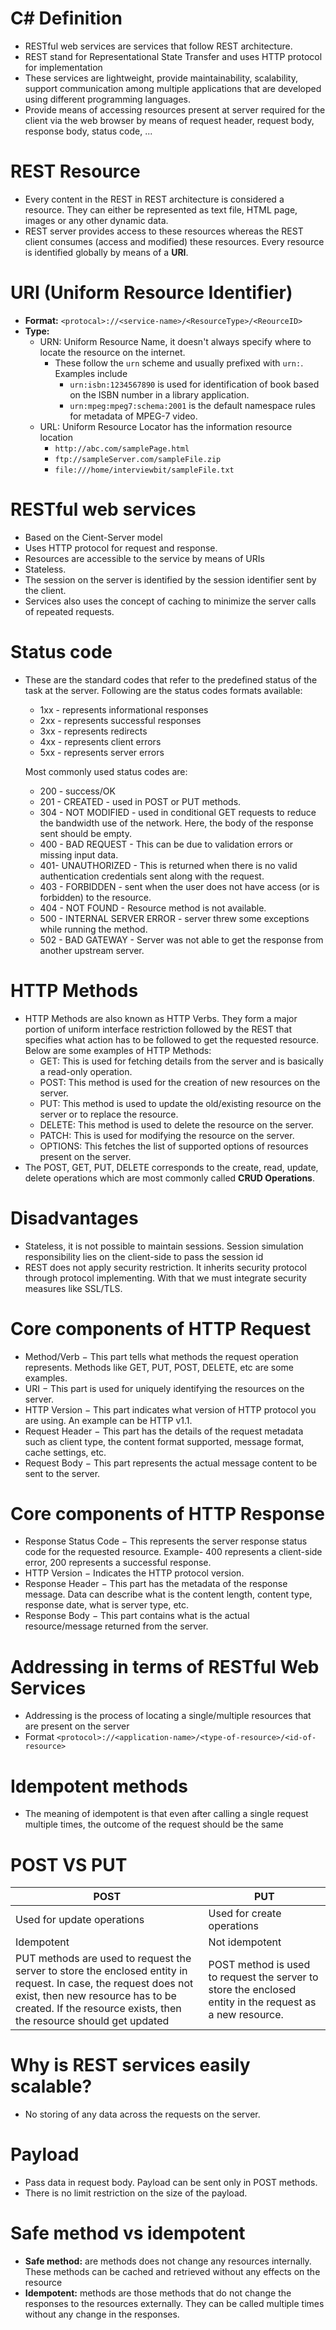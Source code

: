 # C# Definition
- RESTful web services are services that follow REST architecture.
- REST stand for Representational State Transfer and uses HTTP protocol for implementation
- These services are lightweight, provide maintainability, scalability, support communication among multiple applications that are developed using different programming languages.
- Provide means of accessing resources present at server required for the client via the web browser by means of request header, request body, response body, status code, ...
# REST Resource
- Every content in the REST in REST architecture is considered a resource.  They can either be represented as text file, HTML page, images or any other dynamic data.
- REST server provides access to these resources whereas the REST client consumes (access and modified) these resources. Every resource is identified globally by means of a **URI**.
# URI (Uniform Resource Identifier)
- **Format:** `<protocal>://<service-name>/<ResourceType>/<ReourceID>`
- **Type:**
	- URN: Uniform Resource Name, it doesn't always specify where to locate the resource on the internet.
		- These follow the `urn` scheme and usually prefixed with `urn:`. Examples include
		    -  `urn:isbn:1234567890` is used for identification of book based on the ISBN number in a library application.
		    -  `urn:mpeg:mpeg7:schema:2001` is the default namespace rules for metadata of MPEG-7 video.
	- URL: Uniform Resource Locator has the information resource location
		-  `http://abc.com/samplePage.html`
		-  `ftp://sampleServer.com/sampleFile.zip`
		-  `file:///home/interviewbit/sampleFile.txt`
# RESTful web services
- Based on the Cient-Server model
- Uses HTTP protocol for request and response.
- Resources are accessible to the service by means of URIs
- Stateless.
- The session on the server is identified by the session identifier sent by the client.
- Services also uses the concept of caching to minimize the server calls of repeated requests.
# Status code
- These are the standard codes that refer to the predefined status of the task at the server. Following are the status codes formats available:
	-   1xx - represents informational responses
	-   2xx - represents successful responses
	-   3xx - represents redirects
	-   4xx - represents client errors
	-   5xx - represents server errors
	
	Most commonly used status codes are:
	
	-   200 - success/OK
	-   201 - CREATED - used in POST or PUT methods.
	-   304 - NOT MODIFIED - used in conditional GET requests to reduce the bandwidth use of the network. Here, the body of the response sent should be empty.
	-   400 - BAD REQUEST - This can be due to validation errors or missing input data.
	-   401- UNAUTHORIZED - This is returned when there is no valid authentication credentials sent along with the request.
	-   403 - FORBIDDEN - sent when the user does not have access (or is forbidden) to the resource.
	-   404 - NOT FOUND - Resource method is not available.
	-   500 - INTERNAL SERVER ERROR - server threw some exceptions while running the method.
	-   502 - BAD GATEWAY - Server was not able to get the response from another upstream server.

# HTTP Methods
- HTTP Methods are also known as HTTP Verbs. They form a major portion of uniform interface restriction followed by the REST that specifies what action has to be followed to get the requested resource. Below are some examples of HTTP Methods:
	-   GET: This is used for fetching details from the server and is basically a read-only operation.
	-   POST: This method is used for the creation of new resources on the server.
	-   PUT: This method is used to update the old/existing resource on the server or to replace the resource.
	-   DELETE: This method is used to delete the resource on the server.
	-   PATCH: This is used for modifying the resource on the server.
	-   OPTIONS: This fetches the list of supported options of resources present on the server.
- The POST, GET, PUT, DELETE corresponds to the create, read, update, delete operations which are most commonly called **CRUD Operations**.
# Disadvantages
- Stateless, it is not possible to maintain sessions. Session simulation responsibility lies on the client-side to pass the session id
- REST does not apply security restriction. It inherits security protocol through protocol implementing. With that we must integrate security measures like SSL/TLS.
# Core components of HTTP Request
-   Method/Verb − This part tells what methods the request operation represents. Methods like GET, PUT, POST, DELETE, etc are some examples.
-   URI − This part is used for uniquely identifying the resources on the server.
-   HTTP Version − This part indicates what version of HTTP protocol you are using. An example can be HTTP v1.1.
-   Request Header − This part has the details of the request metadata such as client type, the content format supported, message format, cache settings, etc.
-   Request Body − This part represents the actual message content to be sent to the server.
# Core components of HTTP Response
-   Response Status Code − This represents the server response status code for the requested resource. Example- 400 represents a client-side error, 200 represents a successful response.
-   HTTP Version − Indicates the HTTP protocol version.
-   Response Header − This part has the metadata of the response message. Data can describe what is the content length, content type, response date, what is server type, etc.
-   Response Body − This part contains what is the actual resource/message returned from the server.
# Addressing in terms of RESTful Web Services
- Addressing is the process of locating a single/multiple resources that are present on the server
- Format `<protocol>://<application-name>/<type-of-resource>/<id-of-resource>`
# Idempotent methods
- The meaning of idempotent is that even after calling a single request multiple times, the outcome of the request should be the same
# POST VS PUT
POST | PUT
------------ | ------------
Used for update operations | Used for create operations
Idempotent | Not idempotent
PUT methods are used to request the server to store the enclosed entity in request. In case, the request does not exist, then new resource has to be created. If the resource exists, then the resource should get updated | POST method is used to request the server to store the enclosed entity in the request as a new resource.  
# Why is REST services easily scalable?
- No storing of any data across the requests on the server.
# Payload
- Pass data in request body. Payload can be sent only in POST methods.
- There is no limit restriction on the size of the payload.
# Safe method vs idempotent
- **Safe method:** are methods does not change any resources internally. These methods can be cached and retrieved without any effects on the resource
- **Idempotent:** methods are those methods that do not change the responses to the resources externally. They can be called multiple times without any change in the responses.